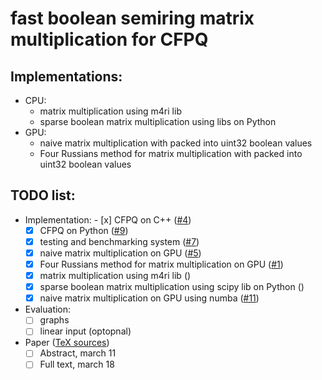 # fast boolean semiring matrix multiplication for CFPQ
## Implementations:
* CPU:
    * matrix multiplication using m4ri lib
    * sparse boolean matrix multiplication using libs on Python
* GPU:
    * naive matrix multiplication with packed into uint32 boolean values
    * Four Russians method for matrix multiplication with packed into uint32 boolean values
## TODO list:
   - Implementation:
         - [x] CFPQ on C++ ([#4](https://github.com/SokolovYaroslav/fast-boolean-semiring-matrix-multiplication-for-CFPQ/issues/4))
      - [x] CFPQ on Python ([#9](https://github.com/SokolovYaroslav/fast-boolean-semiring-matrix-multiplication-for-CFPQ/issues/9))
      - [x] testing and benchmarking system ([#7](https://github.com/SokolovYaroslav/fast-boolean-semiring-matrix-multiplication-for-CFPQ/issues/7))
      - [x] naive matrix multiplication on GPU ([#5](https://github.com/SokolovYaroslav/fast-boolean-semiring-matrix-multiplication-for-CFPQ/issues/5))
      - [x] Four Russians method for matrix multiplication on GPU ([#1](https://github.com/SokolovYaroslav/fast-boolean-semiring-matrix-multiplication-for-CFPQ/issues/1))
      - [x] matrix multiplication using m4ri lib ()
      - [x] sparse boolean matrix multiplication using scipy lib on Python ()
      - [x] naive matrix multiplication on GPU using numba ([#11](https://github.com/SokolovYaroslav/fast-boolean-semiring-matrix-multiplication-for-CFPQ/issues/11))
   - Evaluation:
      - [ ] graphs
      - [ ] linear input (optopnal)
   - Paper ([TeX sources](https://github.com/YaccConstructor/articles/tree/master/InProgress/CFPQ_on_GPGPU_implementation_comparison))
      - [ ] Abstract, march 11
      - [ ] Full text, march 18
